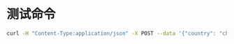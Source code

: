 # 测试命令

```bash
curl -H "Content-Type:application/json" -X POST --data '{"country": "china"}' http://localhost:8888/ping
```
